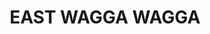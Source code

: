 ---
lastmod: '2025-04-06T06:05:20+00:00'
latitude: -35.07459
layout: suburb
longitude: 147.376202
postcode: '2650'
state: NSW
title: EAST WAGGA WAGGA
url: /nsw/east-wagga-wagga/
---